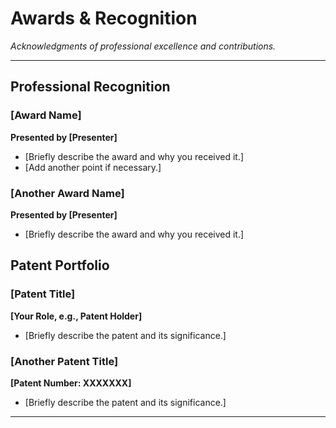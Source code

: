 <!--
INSTRUCTIONS:
1.  Under "Professional Recognition", replace "[Award Name]" with the name of the award.
2.  Replace "[Presenter]" with the name of the organization that gave you the award.
3.  Add a brief description of the award.
4.  Under "Patent Portfolio", replace "[Patent Title]" with the title of your patent.
5.  Indicate your role (e.g., Patent Holder, Inventor).
6.  Add a brief description of the patent.
7.  You can copy and paste the templates for each award or patent.
-->

# Awards & Recognition

*Acknowledgments of professional excellence and contributions.*

---

## Professional Recognition

### [Award Name]
**Presented by [Presenter]**

- [Briefly describe the award and why you received it.]
- [Add another point if necessary.]

### [Another Award Name]
**Presented by [Presenter]**

- [Briefly describe the award and why you received it.]

## Patent Portfolio

### [Patent Title]
**[Your Role, e.g., Patent Holder]**

- [Briefly describe the patent and its significance.]

### [Another Patent Title]
**[Patent Number: XXXXXXX]**

- [Briefly describe the patent and its significance.]

---
